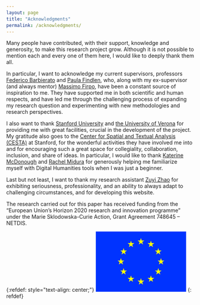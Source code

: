 ```yaml
---
layout: page
title: "Acknowledgments"
permalink: /acknowledgments/
---
```


Many people have contributed, with their support, knowledge and generosity, to make this research project grow. Although it is not possible to mention each and every one of them here, I would like to deeply thank them all.


In particular, I want to acknowledge my current supervisors, professors [Federico Barbierato](http://www.dcuci.univr.it/?ent=persona&id=2256&lang=en) and [Paula Findlen](https://history.stanford.edu/people/paula-findlen), who, along with my ex-supervisor (and always mentor) [Massimo Firpo](https://it.wikipedia.org/wiki/Massimo_Firpo), have been a constant source of inspiration to me. They have supported me in both scientific and human respects, and have led me through the challenging process of expanding my research question and experimenting with new methodologies and research perspectives.


I also want to thank [Stanford University](https://history.stanford.edu/) and [the University of Verona](http://www.dcuci.univr.it/?lang=en) for providing me with great facilities, crucial in the development of the project. My gratitude also goes to the [Center for Spatial and Textual Analysis (CESTA)](https://cesta.stanford.edu/) at Stanford, for the wonderful activities they have involved me into and for encouraging such a great space for collegiality, collaboration, inclusion, and share of ideas. In particular, I would like to thank [Katerine McDonough](https://library.stanford.edu/people/kmcdono2) and [Rachel Midura](https://history.stanford.edu/people/rachel-midura) for generously helping me familiarize myself with Digital Humanities tools when I was just a beginner.

Last but not least, I want to thank my research assistant [Zuyi Zhao](https://www.linkedin.com/in/zuyizhao/) for exhibiting seriousness, professionality, and an ability to always adapt to challenging circumstances, and for developing this website.

The research carried out for this paper has received funding from the “European Union’s Horizon 2020 research and innovation programme” under the Marie Sklodowska-Curie Action, Grant Agreement 748645 – NETDIS.

{:refdef: style="text-align: center;"}
![EU Flag](/images/flag.png)
{: refdef}
